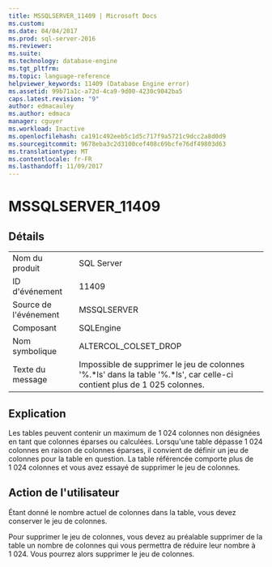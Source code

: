 ```yaml
---
title: MSSQLSERVER_11409 | Microsoft Docs
ms.custom: 
ms.date: 04/04/2017
ms.prod: sql-server-2016
ms.reviewer: 
ms.suite: 
ms.technology: database-engine
ms.tgt_pltfrm: 
ms.topic: language-reference
helpviewer_keywords: 11409 (Database Engine error)
ms.assetid: 99b71a1c-a72d-4ca9-9d00-4230c9042ba5
caps.latest.revision: "9"
author: edmacauley
ms.author: edmaca
manager: cguyer
ms.workload: Inactive
ms.openlocfilehash: ca191c492eeb5c1d5c717f9a5721c9dcc2a8d0d9
ms.sourcegitcommit: 9678eba3c2d3100cef408c69bcfe76df49803d63
ms.translationtype: MT
ms.contentlocale: fr-FR
ms.lasthandoff: 11/09/2017
---
```

# <a name="mssqlserver11409"></a>MSSQLSERVER_11409
  
## <a name="details"></a>Détails  
  
|||  
|-|-|  
|Nom du produit|SQL Server|  
|ID d'événement|11409|  
|Source de l'événement|MSSQLSERVER|  
|Composant|SQLEngine|  
|Nom symbolique|ALTERCOL_COLSET_DROP|  
|Texte du message|Impossible de supprimer le jeu de colonnes '%.*ls' dans la table '%.\*ls', car celle-ci contient plus de 1 025 colonnes.|  
  
## <a name="explanation"></a>Explication  
Les tables peuvent contenir un maximum de 1 024 colonnes non désignées en tant que colonnes éparses ou calculées. Lorsqu'une table dépasse 1 024 colonnes en raison de colonnes éparses, il convient de définir un jeu de colonnes pour la table en question. La table référencée comporte plus de 1 024 colonnes et vous avez essayé de supprimer le jeu de colonnes.  
  
## <a name="user-action"></a>Action de l'utilisateur  
Étant donné le nombre actuel de colonnes dans la table, vous devez conserver le jeu de colonnes.  
  
Pour supprimer le jeu de colonnes, vous devez au préalable supprimer de la table un nombre de colonnes qui vous permettra de réduire leur nombre à 1 024. Vous pourrez alors supprimer le jeu de colonnes.  
  
